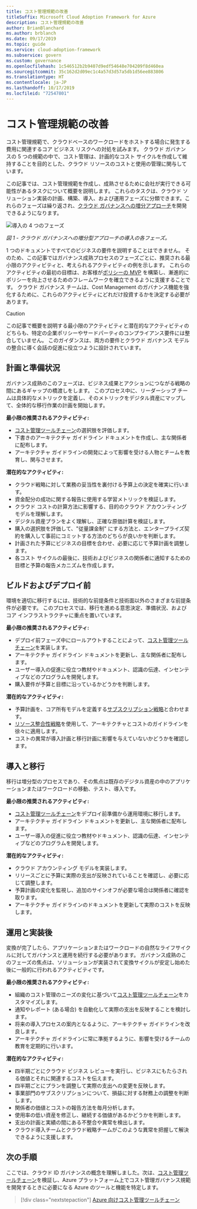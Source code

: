 ```yaml
---
title: コスト管理規範の改善
titleSuffix: Microsoft Cloud Adoption Framework for Azure
description: コスト管理規範の改善
author: BrianBlanchard
ms.author: brblanch
ms.date: 09/17/2019
ms.topic: guide
ms.service: cloud-adoption-framework
ms.subservice: govern
ms.custom: governance
ms.openlocfilehash: 1c546512b2b9407d9edf54648e704209f8d460ea
ms.sourcegitcommit: 35c162d2d09ec1c4a57d3d57a5db1d56ee883806
ms.translationtype: HT
ms.contentlocale: ja-JP
ms.lasthandoff: 10/17/2019
ms.locfileid: "72547801"
---
```

# <a name="cost-management-discipline-improvement"></a>コスト管理規範の改善

コスト管理規範で、クラウドベースのワークロードをホストする場合に発生する費用に関連するコア ビジネス リスクへの対処を試みます。 クラウド ガバナンスの 5 つの規範の中で、コスト管理は、計画的なコスト サイクルを作成して維持することを目的とした、クラウド リソースのコストと使用の管理に関与しています。

この記事では、コスト管理規範を作成し、成熟させるために会社が実行できる可能性があるタスクについて概要を説明します。 これらのタスクは、クラウド ソリューション実装の計画、構築、導入、および運用フェーズに分類できます。これらのフェーズは繰り返され、[クラウド ガバナンスへの増分アプローチ](../guides/index.md#an-incremental-approach-to-cloud-governance)を開発できるようになります。

![導入の 4 つのフェーズ](../../_images/govern/adoption-phases.png)

*図 1 - クラウド ガバナンスへの増分型アプローチの導入の各フェーズ。*

1 つのドキュメントですべてのビジネスの要件を説明することはできません。 そのため、この記事ではガバナンス成熟プロセスのフェーズごとに、推奨される最小限のアクティビティと、考えられるアクティビティの例を示します。 これらのアクティビティの最初の目標は、お客様が[ポリシーの MVP](../guides/index.md#an-incremental-approach-to-cloud-governance) を構築し、漸進的にポリシーを向上させるためのフレームワークを確立できるように支援することです。 クラウド ガバナンス チームは、Cost Management のガバナンス機能を強化するために、これらのアクティビティにどれだけ投資するかを決定する必要があります。

> [!CAUTION]
> この記事で概要を説明する最小限のアクティビティと潜在的なアクティビティのどちらも、特定の企業ポリシーやサードパーティのコンプライアンス要件には整合していません。 このガイダンスは、両方の要件とクラウド ガバナンス モデルの整合に導く会話の促進に役立つように設計されています。

## <a name="planning-and-readiness"></a>計画と準備状況

ガバナンス成熟のこのフェーズは、ビジネス成果とアクションにつながる戦略の間にあるギャップの橋渡しをします。 このプロセス中に、リーダーシップ チームは具体的なメトリックを定義し、そのメトリックをデジタル資産にマップして、全体的な移行作業の計画を開始します。

**最小限の推奨されるアクティビティ:**

- [コスト管理ツールチェーン](./toolchain.md)の選択肢を評価します。
- 下書きのアーキテクチャ ガイドライン ドキュメントを作成し、主な関係者に配布します。
- アーキテクチャ ガイドラインの開発によって影響を受ける人物とチームを教育し、関与させます。

**潜在的なアクティビティ:**

- クラウド戦略に対して業務の妥当性を裏付ける予算上の決定を確実に行います。
- 資金配分の成功に関する報告に使用する学習メトリックを検証します。
- クラウド コストの計算方法に影響する、目的のクラウド アカウンティング モデルを理解します。
- デジタル資産プランをよく理解し、正確な原価計算を検証します。
- 購入の選択肢を評価して、"従量課金制" にする方法と、エンタープライズ契約を購入して事前にコミットする方法のどちらが良いかを判断します。
- 計画された予算にビジネスの目標を合わせ、必要に応じて予算計画を調整します。
- 各コスト サイクルの最後に、技術およびビジネスの関係者に通知するための目標と予算の報告メカニズムを作成します。

## <a name="build-and-predeployment"></a>ビルドおよびデプロイ前

環境を適切に移行するには、技術的な前提条件と技術面以外のさまざまな前提条件が必要です。 このプロセスでは、移行を進める意思決定、準備状況、およびコア インフラストラクチャに重点を置いています。

**最小限の推奨されるアクティビティ:**

- デプロイ前フェーズ中にロールアウトすることによって、[コスト管理ツールチェーン](./toolchain.md)を実装します。
- アーキテクチャ ガイドライン ドキュメントを更新し、主な関係者に配布します。
- ユーザー導入の促進に役立つ教材やドキュメント、認識の伝達、インセンティブなどのプログラムを開発します。
- 購入要件が予算と目標に沿っているかどうかを判断します。

**潜在的なアクティビティ:**

- 予算計画を、コア所有モデルを定義する[サブスクリプション戦略](../../decision-guides/subscriptions/index.md)と合わせます。
- [リソース整合性戦略](../../decision-guides/resource-consistency/index.md)を使用して、アーキテクチャとコストのガイドラインを徐々に適用します。
- コストの異常が導入計画と移行計画に影響を与えていないかどうかを確認します。

## <a name="adopt-and-migrate"></a>導入と移行

移行は増分型のプロセスであり、その焦点は既存のデジタル資産の中のアプリケーションまたはワークロードの移動、テスト、導入です。

**最小限の推奨されるアクティビティ:**

- [コスト管理ツールチェーン](./toolchain.md)をデプロイ前準備から運用環境に移行します。
- アーキテクチャ ガイドライン ドキュメントを更新し、主な関係者に配布します。
- ユーザー導入の促進に役立つ教材やドキュメント、認識の伝達、インセンティブなどのプログラムを開発します。

**潜在的なアクティビティ:**

- クラウド アカウンティング モデルを実装します。
- リリースごとに予算に実際の支出が反映されていることを確認し、必要に応じて調整します。
- 予算計画の変化を監視し、追加のサインオフが必要な場合は関係者に確認を取ります。
- アーキテクチャ ガイドラインのドキュメントを更新して実際のコストを反映します。

## <a name="operate-and-post-implementation"></a>運用と実装後

変換が完了したら、アプリケーションまたはワークロードの自然なライフサイクルに対してガバナンスと運用を続行する必要があります。 ガバナンス成熟のこのフェーズの焦点は、ソリューションが実装されて変換サイクルが安定し始めた後に一般的に行われるアクティビティです。

**最小限の推奨されるアクティビティ:**

- 組織のコスト管理のニーズの変化に基づいて[コスト管理ツールチェーン](./toolchain.md)をカスタマイズします。
- 通知やレポート (ある場合) を自動化して実際の支出を反映することを検討します。
- 将来の導入プロセスの案内となるように、アーキテクチャ ガイドラインを改良します。
- アーキテクチャ ガイドラインに常に準拠するように、影響を受けるチームの教育を定期的に行います。

**潜在的なアクティビティ:**

- 四半期ごとにクラウド ビジネス レビューを実行し、ビジネスにもたらされる価値とそれに関連するコストを伝えます。
- 四半期ごとにプランを調整して実際の支出への変更を反映します。
- 事業部門のサブスクリプションについて、損益に対する財務上の調整を判断します。
- 関係者の価値とコストの報告方法を毎月分析します。
- 使用率の低い資産を修正し、継続する価値があるかどうかを判断します。
- 支出の計画と実績の間にある不整合や異常を検出します。
- クラウド導入チームとクラウド戦略チームがこのような異常を把握して解決できるように支援します。

## <a name="next-steps"></a>次の手順

ここでは、クラウド ID ガバナンスの概念を理解しました。次は、[コスト管理ツールチェーン](./toolchain.md)を検証し、Azure プラットフォーム上でコスト管理ガバナンス規範を開発するときに必要になる Azure のツールと機能を特定します。

> [!div class="nextstepaction"]
> [Azure 向けコスト管理ツールチェーン](./toolchain.md)
